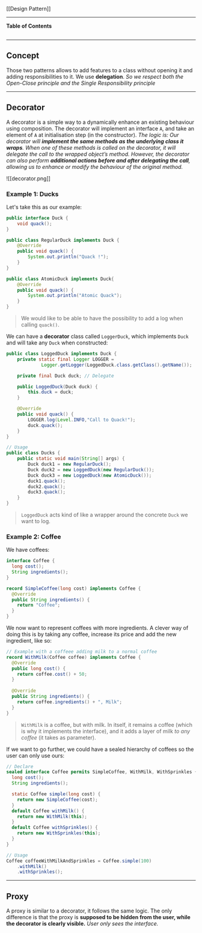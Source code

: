 [[Design Pattern]]
****
**Table of Contents**
```table-of-contents
```

****
## Concept

Those two patterns allows to add features to a class without opening it and adding responsibilities to it. We use **delegation**.
	*So we respect both the Open-Close principle and the Single Responsibility principle*


****
## Decorator

A decorator is a simple way to a dynamically enhance an existing behaviour using composition.
The decorator will implement an interface `A`, and take an element of `A` at initialisation step (in the constructor).
	*The logic is: Our decorator will **implement the same methods as the underlying class it wraps**. When one of these methods is called on the decorator, it will delegate the call to the wrapped object’s method. 
	However, the decorator can also perform **additional actions before and after delegating the call**, allowing us to enhance or modify the behaviour of the original method.*

![[decorator.png]]

### Example 1: Ducks

Let's take this as our example:
```java
public interface Duck {
    void quack();
}

public class RegularDuck implements Duck {
    @Override
    public void quack() {
        System.out.println("Quack !");
    }
}

public class AtomicDuck implements Duck{
    @Override
    public void quack() {
        System.out.println("Atomic Quack");
    }
}
```
> We would like to be able to have the possibility to add a log when calling `quack()`.

We can have a **decorator** class called `LoggerDuck`, which implements `Duck` and will take any `Duck` when constructed:
```java
public class LoggedDuck implements Duck {
    private static final Logger LOGGER =
    		 Logger.getLogger(LoggedDuck.class.getClass().getName());

    private final Duck duck; // Delegate

    public LoggedDuck(Duck duck) {
        this.duck = duck;
    }

    @Override
    public void quack() {
        LOGGER.log(Level.INFO,"Call to Quack!");
        duck.quack();
    }
}

// Usage
public class Ducks {
    public static void main(String[] args) {
        Duck duck1 = new RegularDuck();
        Duck duck2 = new LoggedDuck(new RegularDuck());
        Duck duck3 = new LoggedDuck(new AtomicDuck());
        duck1.quack();
        duck2.quack();
        duck3.quack();
    }
}
```
> `LoggedDuck` acts kind of like a wrapper around the concrete `Duck` we want to log.

### Example 2: Coffee

We have coffees:
```java
interface Coffee {
  long cost();
  String ingredients();
}

record SimpleCoffee(long cost) implements Coffee {
  @Override
  public String ingredients() {
    return "Coffee";
  }
}
```

We now want to represent coffees with more ingredients. A clever way of doing this is by taking any coffee, increase its price and add the new ingredient, like so:
```java
// Example with a coffeee adding milk to a normal coffee
record WithMilk(Coffee coffee) implements Coffee {
  @Override
  public long cost() {
    return coffee.cost() + 50;
  }
  
  @Override
  public String ingredients() {
    return coffee.ingredients() + ", Milk";
  }
}
```
> `WithMilk` is a coffee, but with milk. In itself, it remains a coffee (which is why it implements the interface), and it adds a layer of milk *to any coffee* (it takes as parameter). 

If we want to go further, we could have a sealed hierarchy of coffees so the user can only use ours:
```java
// Declare
sealed interface Coffee permits SimpleCoffee, WithMilk, WithSprinkles {
  long cost();
  String ingredients();

  static Coffee simple(long cost) {
    return new SimpleCoffee(cost);
  }
  default Coffee withMilk() {
    return new WithMilk(this);
  }
  default Coffee withSprinkles() {
    return new WithSprinkles(this);
  }
}

// Usage
Coffee coffeeWithMilkAndSprinkles = Coffee.simple(100)
    .withMilk()
    .withSprinkles();
```


****
## Proxy

A proxy is similar to a decorator, it follows the same logic.
The only difference is that the proxy is **supposed to be hidden from the user, while the decorator is clearly visible.**
	*User only sees the interface.*
